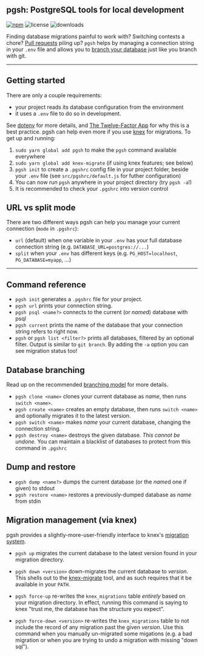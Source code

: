 ## **pgsh**: PostgreSQL tools for local development

[![npm](https://img.shields.io/npm/v/pgsh.svg)](https://npmjs.com/package/pgsh)
![license](https://img.shields.io/github/license/sastraxi/pgsh.svg)
![downloads](https://img.shields.io/npm/dm/pgsh.svg)

Finding database migrations painful to work with? Switching contexts a chore? [Pull requests](docs/pull-requests.md) piling up? `pgsh` helps by managing a connection string in your `.env` file and allows you to [branch your database](docs/branching.md) just like you branch with git.

---

## Getting started
There are only a couple requirements:

* your project reads its database configuration from the environment
* it uses a `.env` file to do so in development.

See [dotenv](https://www.npmjs.com/package/dotenv) for more details, and [The Twelve-Factor App](https://12factor.net) for why this is a best practice. pgsh can help even more if you use [knex](https://knexjs.org) for migrations. To get up and running:

1. `sudo yarn global add pgsh` to make the `pgsh` command available everywhere
2. `sudo yarn global add knex-migrate` (if using knex features; see below)
3. `pgsh init` to create a `.pgshrc` config file in your project folder, beside your `.env` file (see `src/pgshrc/default.js` for futher configuration)
4. You can now run `pgsh` anywhere in your project directory (try `pgsh -a`!)
5. It is recommended to check your `.pgshrc` into version control

## URL vs split mode
There are two different ways pgsh can help you manage your current connection (`mode` in `.pgshrc`):
* `url` (default) when one variable in your `.env` has your full database connection string (e.g. `DATABASE_URL=postgres://...`)
* `split` when your `.env` has different keys (e.g. `PG_HOST=localhost`, `PG_DATABASE=myapp`, ...)

---

## Command reference

* `pgsh init` generates a `.pgshrc` file for your project.
* `pgsh url` prints your connection string.
* `pgsh psql <name?>` connects to the current (or *name*d) database with psql
* `pgsh current` prints the name of the database that your connection string refers to right now.
* `pgsh` or `pgsh list <filter?>` prints all databases, filtered by an optional filter. Output is similar to `git branch`. By adding the `-a` option you can see migration status too!

## Database branching

Read up on the recommended [branching model](docs/branching.md) for more details.

* `pgsh clone <name>` clones your current database as *name*, then runs `switch <name>`.
* `pgsh create <name>` creates an empty database, then runs `switch <name>` and optionally migrates it to the latest version.
* `pgsh switch <name>` makes *name* your current database, changing the connection string.
* `pgsh destroy <name>` destroys the given database. *This cannot be undone.* You can maintain a blacklist of databases to protect from this command in `.pgshrc`

## Dump and restore

* `pgsh dump <name?>` dumps the current database (or the *name*d one if given) to stdout
* `pgsh restore <name>` restores a previously-dumped database as *name* from stdin

## Migration management (via knex)

pgsh provides a slightly-more-user-friendly interface to knex's [migration system](https://knexjs.org/#Migrations).

* `pgsh up` migrates the current database to the latest version found in your migration directory.

* `pgsh down <version>` down-migrates the current database to *version*. This shells out to the [knex-migrate](https://github.com/sheerun/knex-migrate) tool, and as such requires that it be available in your `PATH`.

* `pgsh force-up` re-writes the `knex_migrations` table *entirely* based on your migration directory. In effect, running this command is saying to knex "trust me, the database has the structure you expect".

* `pgsh force-down <version>` re-writes the `knex_migrations` table to not include the record of any migration past the given *version*. Use this command when you manually un-migrated some migations (e.g. a bad migration or when you are trying to undo a migration with missing "down sql").
